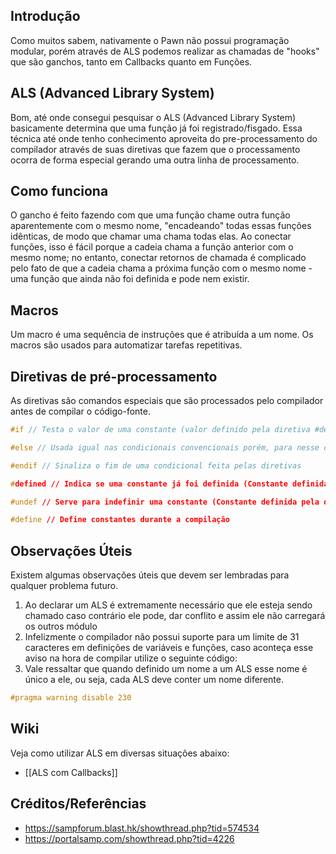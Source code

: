 ## Introdução
Como muitos sabem, nativamente o Pawn não possui programação modular, porém através de ALS podemos realizar as chamadas de "hooks" que são ganchos, tanto em Callbacks quanto em Funções.
## ALS (Advanced Library System)
Bom, até onde consegui pesquisar o ALS (Advanced Library System) basicamente determina que uma função já foi registrado/fisgado. Essa técnica até onde tenho conhecimento aproveita do pre-processamento do compilador através de suas diretivas que fazem que o processamento ocorra de forma especial gerando uma outra linha de processamento.
## Como funciona
O gancho é feito fazendo com que uma função chame outra função aparentemente com o mesmo nome, "encadeando" todas essas funções idênticas, de modo que chamar uma chama todas elas. Ao conectar funções, isso é fácil porque a cadeia chama a função anterior com o mesmo nome; no entanto, conectar retornos de chamada é complicado pelo fato de que a cadeia chama a próxima função com o mesmo nome - uma função que ainda não foi definida e pode nem existir.
## Macros
Um macro é uma sequência de instruções que é atribuída a um nome. Os macros são usados para automatizar tarefas repetitivas.
## Diretivas de pré-processamento
As diretivas são comandos especiais que são processados pelo compilador antes de compilar o código-fonte.

```cpp
#if // Testa o valor de uma constante (valor definido pela diretiva #define)

#else // Usada igual nas condicionais convencionais porém, para nesse caso, se o #if não seja satisfeito

#endif // Sinaliza o fim de uma condicional feita pelas diretivas

#defined // Indica se uma constante já foi definida (Constante definida pela diretiva '#define')

#undef // Serve para indefinir uma constante (Constante definida pela diretiva '#define')

#define // Define constantes durante a compilação
```

## Observações Úteis 
Existem algumas observações úteis que devem ser lembradas para qualquer problema futuro.
1. Ao declarar um ALS é extremamente necessário que ele esteja sendo chamado caso contrário ele pode, dar conflito e assim ele não carregará os outros módulo
2. Infelizmente o compilador não possui suporte para um limite de 31 caracteres em definições de variáveis e funções, caso aconteça esse aviso na hora de compilar utilize o seguinte código:
3. Vale ressaltar que quando definido um nome a um ALS esse nome é único a ele, ou seja, cada ALS deve conter um nome diferente.

```cpp
#pragma warning disable 230
```

## Wiki
Veja como utilizar ALS em diversas situações abaixo:
- [[ALS com Callbacks]]
## Créditos/Referências
- https://sampforum.blast.hk/showthread.php?tid=574534
- https://portalsamp.com/showthread.php?tid=4226